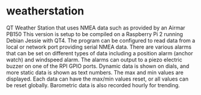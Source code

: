 # weatherstation
QT Weather Station that uses NMEA data such as provided by an Airmar PB150
This version is setup to be compiled on a Raspberry Pi 2 running Debian Jessie with QT4.
The program can be configured to read data from a local or network port providing serial NMEA data.
There are various alarms that can be set on different types of data including a position alarm (anchor watch) and windspeed alarm.
The alarms can output to a piezo electric buzzer on one of the RPI GPIO ports.
Dynamic data is shown on dials, and more static data is shown as text numbers.  The max and min values are displayed.  Each data can have the max/min values reset, or all values can be reset globally.
Barometric data is also recorded hourly for trending.
